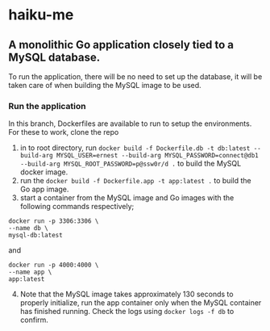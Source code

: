 # haiku-me

## A monolithic Go application closely tied to a MySQL database.
 
To run the application, there will be no need to set up the database, it will be taken care of when building the MySQL image to be used.


### Run the application
In this branch, Dockerfiles are available to run to setup the environments.
For these to work, clone the repo
1. in to root directory, run `docker build -f Dockerfile.db -t db:latest --build-arg MYSQL_USER=ernest --build-arg MYSQL_PASSWORD=connect@db1 --build-arg MYSQL_ROOT_PASSWORD=p@ssw0r/d .` to build the MySQL docker image.
2. run the `docker build -f Dockerfile.app -t app:latest .` to build the Go app image.
3. start a container from the MySQL image and Go images with the following commands respectively;
```
docker run -p 3306:3306 \
--name db \
mysql-db:latest
```
and
```
docker run -p 4000:4000 \
--name app \
app:latest
```
4. Note that the MySQL image takes approximately 130 seconds to properly initialize, run the app container only when the MySQL container has finished running. Check the logs using `docker logs -f db` to confirm.
